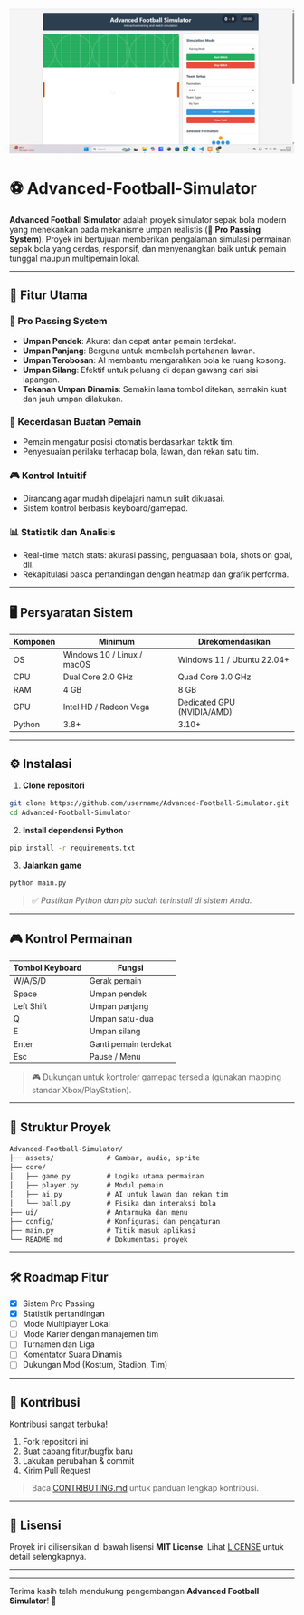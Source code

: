 <img src = "Screenshot 2025-05-24 172354.png">

# ⚽ Advanced-Football-Simulator

**Advanced Football Simulator** adalah proyek simulator sepak bola modern yang menekankan pada mekanisme umpan realistis (📌 **Pro Passing System**). Proyek ini bertujuan memberikan pengalaman simulasi permainan sepak bola yang cerdas, responsif, dan menyenangkan baik untuk pemain tunggal maupun multipemain lokal.

---

## 🚀 Fitur Utama

### 🎯 Pro Passing System
- **Umpan Pendek**: Akurat dan cepat antar pemain terdekat.
- **Umpan Panjang**: Berguna untuk membelah pertahanan lawan.
- **Umpan Terobosan**: AI membantu mengarahkan bola ke ruang kosong.
- **Umpan Silang**: Efektif untuk peluang di depan gawang dari sisi lapangan.
- **Tekanan Umpan Dinamis**: Semakin lama tombol ditekan, semakin kuat dan jauh umpan dilakukan.

### 🧠 Kecerdasan Buatan Pemain
- Pemain mengatur posisi otomatis berdasarkan taktik tim.
- Penyesuaian perilaku terhadap bola, lawan, dan rekan satu tim.

### 🎮 Kontrol Intuitif
- Dirancang agar mudah dipelajari namun sulit dikuasai.
- Sistem kontrol berbasis keyboard/gamepad.

### 📊 Statistik dan Analisis
- Real-time match stats: akurasi passing, penguasaan bola, shots on goal, dll.
- Rekapitulasi pasca pertandingan dengan heatmap dan grafik performa.

---

## 🖥️ Persyaratan Sistem

| Komponen           | Minimum                     | Direkomendasikan              |
|-------------------|-----------------------------|-------------------------------|
| OS                | Windows 10 / Linux / macOS  | Windows 11 / Ubuntu 22.04+    |
| CPU               | Dual Core 2.0 GHz           | Quad Core 3.0 GHz             |
| RAM               | 4 GB                        | 8 GB                          |
| GPU               | Intel HD / Radeon Vega      | Dedicated GPU (NVIDIA/AMD)    |
| Python            | 3.8+                        | 3.10+                         |

---

## ⚙️ Instalasi

1. **Clone repositori**
```bash
git clone https://github.com/username/Advanced-Football-Simulator.git
cd Advanced-Football-Simulator
````

2. **Install dependensi Python**

```bash
pip install -r requirements.txt
```

3. **Jalankan game**

```bash
python main.py
```

> ✅ *Pastikan Python dan pip sudah terinstall di sistem Anda.*

---

## 🎮 Kontrol Permainan

| Tombol Keyboard | Fungsi                |
| --------------- | --------------------- |
| W/A/S/D         | Gerak pemain          |
| Space           | Umpan pendek          |
| Left Shift      | Umpan panjang         |
| Q               | Umpan satu-dua        |
| E               | Umpan silang          |
| Enter           | Ganti pemain terdekat |
| Esc             | Pause / Menu          |

> 🎮 Dukungan untuk kontroler gamepad tersedia (gunakan mapping standar Xbox/PlayStation).

---

## 📁 Struktur Proyek

```
Advanced-Football-Simulator/
├── assets/             # Gambar, audio, sprite
├── core/
│   ├── game.py         # Logika utama permainan
│   ├── player.py       # Modul pemain
│   ├── ai.py           # AI untuk lawan dan rekan tim
│   └── ball.py         # Fisika dan interaksi bola
├── ui/                 # Antarmuka dan menu
├── config/             # Konfigurasi dan pengaturan
├── main.py             # Titik masuk aplikasi
└── README.md           # Dokumentasi proyek
```

---

## 🛠️ Roadmap Fitur

* [x] Sistem Pro Passing
* [x] Statistik pertandingan
* [ ] Mode Multiplayer Lokal
* [ ] Mode Karier dengan manajemen tim
* [ ] Turnamen dan Liga
* [ ] Komentator Suara Dinamis
* [ ] Dukungan Mod (Kostum, Stadion, Tim)

---

## 🤝 Kontribusi

Kontribusi sangat terbuka!

1. Fork repositori ini
2. Buat cabang fitur/bugfix baru
3. Lakukan perubahan & commit
4. Kirim Pull Request

> Baca [CONTRIBUTING.md](CONTRIBUTING.md) untuk panduan lengkap kontribusi.

---

## 📄 Lisensi

Proyek ini dilisensikan di bawah lisensi **MIT License**. Lihat [LICENSE](LICENSE) untuk detail selengkapnya.

---



---

Terima kasih telah mendukung pengembangan **Advanced Football Simulator**! 🙌

```
